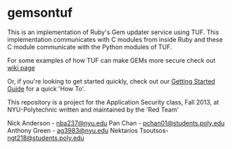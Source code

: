 gemsontuf
=========

This is an implementation of Ruby's Gem updater service using TUF. This 
implementation communicates with C modules from inside Ruby and these C 
module communicate with the Python modules of TUF.

For some examples of how TUF can make GEMs more secure check out [wiki page](https://github.com/PoppySeedPlehzr/gemsontuf/wiki)

Or, if you're looking to get started quickly, check out our [Getting Started Guide](https://github.com/PoppySeedPlehzr/gemsontuf/wiki/Getting-Started-with-GEMs-on-TUF)
for a quick 'How To'.

This repository is a project for the Application Security class, Fall 2013, at NYU-Polytechnic
written and maintained by the 'Red Team'

Nick Anderson - nba237@nyu.edu
Pan Chan - pchan01@students.poly.edu
Anthony Green - ag3983@nyu.edu
Nektarios Tsoutsos- ngt218@students.poly.edu
